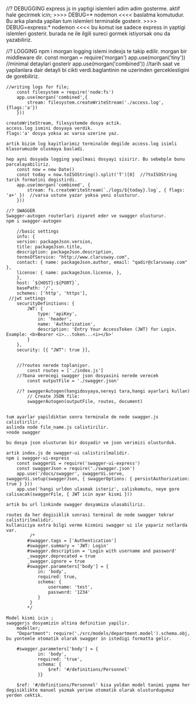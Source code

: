 //? DEBUGGING 
    express js in yaptigi islemleri adim adim gosterme.
    aktif hale gecirmek icin; >>>> DEBUG=* nodemon <<<< baslatma komutudur. Bu arka planda yapilan tum islemleri terminalde gosterir.
    >>>> DEBUG=express:* nodemon <<<< bu komut ise sadece express in yaptigi islemleri gosterir. burada ne ile ilgili sureci gormek istiyorsak onu da yazabiliriz.

//? LOGGING
    npm i morgan
    logging islemi indexjs te takip edilir. morgan bir middleware dir.
        const morgan = require('morgan')
        app.use(morgan('tiny'))   //minimal detaylari gosterir
        app.use(morgan('combined'))  //tarih saat ve yapilanlara dair detayli bi cikti verdi.baglantinin ne uzerinden gerceklestigini de gorebiliriz.

    //writing logs for file;
        const filesystem = require('node:fs')
        app.use(morgan('combined',{
            stream: filesystem.createWriteStream('./access.log',{flags:'a'})
        })) 

    createWriteStream, filesystemde dosya actik.
    access.log ismini dosyaya verdik.
    flags:'a' dosya yoksa ac varsa uzerine yaz.
    
    artik bizim log kayitlarimiz terminalde degilde access.log isimli klasorumuzde olusmaya basladi.

    hep ayni dosyada logging yapilmasi dosyayi sisirir. Bu sebebple bunu parcalayabiliriz.
        const now = new Date()
        const today = now.toISOString().split('T')[0]  //?toISOString tarih formatini degistirdi.
        app.use(morgan('combined', {
            stream: fs.createWriteStream(`./logs/${today}.log`, { flags: 'a+' })  //varsa ustune yazar yoksa yeni olusturur.
        }))

    //? SWAGGER
    Swagger-autogen routerlari ziyaret eder ve swagger olusturur.
    npm i swagger-autogen

        //basic settings
        info: {
		version: packageJson.version,
		title: packageJson.title,
		description: packageJson.description,
		termsOfService: "http://www.clarusway.com",
		contact: { name: packageJson.author, email: "qadir@clarusway.com" },
		license: { name: packageJson.license, },
	    },
	    host: `${HOST}:${PORT}`,
	    basePath: '/',
	    schemes: ['http', 'https'],
     //jwt settings
        securityDefinitions: {
            JWT: {
                type: 'apiKey',
                in: 'header',
                name: 'Authorization',
                description: 'Entry Your AccessToken (JWT) for Login. Example: <b>Bearer <i>...token...<i></b>'
            }
        },
        security: [{ "JWT": true }],


        //?routes nerede toplaniyor.
            const routes = ['./index.js']
        //?bana verecegi swagger json dosyasini nerede verecek
            const outputFile = './swagger.json'

        //? swaggerAutogen(hangidosyaya,nereyi tara,hangi ayarlari kullan)
            // Create JSON file:
            swaggerAutogen(outputFile, routes, document)


    tum ayarlar yapildiktan sonra terminale de node swagger.js calistirilir.
    aslinda node file_name.js calistirilir.
    >node swagger

    bu dosya json olusturan bir dosyadir ve json verimizi olusturduk.

    artik index.js de swagger-ui calistirilmalidir.
    npm i swagger-ui-express
        const swaggerUi = require('swagger-ui-express')
        const swaggerJson = require('./swagger.json')
        app.use('/docs/swagger', swaggerUi.serve, swaggerUi.setup(swaggerJson, { swaggerOptions: { persistAuthorization: true } }))
        app.use('hangi urlden ulasmak isteriz', caliskomutu, neye gore calisacak(swaggerFile, { JWT icin ayar kismi }))

    artik bu url linkinde swagger dosyamiza ulasabiliriz.

    routes da her degisiklik sonrasi terminal de node swagger tekrar calistirilmalidir.
    kullaniciya extra bilgi verme kismini swagger ui ile yapariz notlarda var.
             /*
            #swagger.tags = ['Authentication']
            #swagger.summary = 'JWT: Login'
            #swagger.description = 'Login with username and password'
            _swagger.deprecated = true
            _swagger.ignore = true
            #swagger.parameters['body'] = {
                in: 'body',
                required: true,
                schema: {
                    username: 'test',
                    password: '1234'
                }
             }
            */

    Model kismi icin ;
    swaggerjs dosyamizin altina definition yapilir.
        modeller;
        "Department": require('./src/models/department.model').schema.obj,
    bu yontemle otomatik olarak swagger in istedigi formatta gelir.

        #swagger.parameters['body'] = {
                in: 'body',
                required: 'true',
                schema: {
                    $ref: '#/definitions/Personnel'
                }}

        $ref: '#/definitions/Personnel' kisa yoldan model tanimi yapma her degisiklikte manuel yazmak yerine otomatik olarak olusturdugumuz yerden cektik.